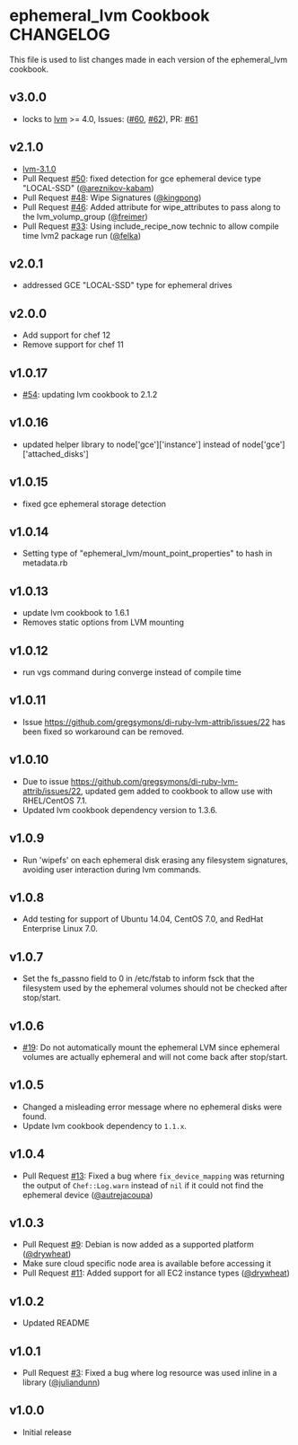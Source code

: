 ephemeral_lvm Cookbook CHANGELOG
=======================

This file is used to list changes made in each version of the ephemeral_lvm cookbook.

v3.0.0
------
- locks to [lvm](https://github.com/chef-cookbooks/lvm) >= 4.0, Issues: ([#60][], [#62][]), PR: [#61][]

v2.1.0
------
- [lvm-3.1.0](https://github.com/chef-cookbooks/lvm/releases/tag/v3.1.0)
- Pull Request [#50][]: fixed detection for gce ephemeral device type "LOCAL-SSD" ([@areznikov-kabam][])
- Pull Request [#48][]: Wipe Signatures ([@kingpong][])
- Pull Request [#46][]: Added attribute for wipe_attributes to pass along to the lvm_volump_group ([@freimer][])
- Pull Request [#33][]: Using include_recipe_now technic to allow compile time lvm2 package run ([@felka][])

v2.0.1
-------
- addressed GCE "LOCAL-SSD" type for ephemeral drives

v2.0.0
-------

- Add support for chef 12
- Remove support for chef 11

v1.0.17
-------

- [#54][]: updating lvm cookbook to 2.1.2

v1.0.16
-------

- updated helper library to node['gce']['instance'] instead of node['gce']['attached_disks']

v1.0.15
-------

- fixed gce ephemeral storage detection

v1.0.14
-------

- Setting type of "ephemeral_lvm/mount_point_properties" to hash in metadata.rb

v1.0.13
-------
- update lvm cookbook to 1.6.1
- Removes static options from LVM mounting

v1.0.12
-------

- run vgs command during converge instead of compile time

v1.0.11
-------

- Issue https://github.com/gregsymons/di-ruby-lvm-attrib/issues/22 has been fixed so workaround can be removed.

v1.0.10
-------

- Due to issue https://github.com/gregsymons/di-ruby-lvm-attrib/issues/22, updated gem added to cookbook
  to allow use with RHEL/CentOS 7.1.
- Updated lvm cookbook dependency version to 1.3.6.

v1.0.9
------

- Run 'wipefs' on each ephemeral disk erasing any filesystem signatures, avoiding user interaction during lvm commands.

v1.0.8
------

- Add testing for support of Ubuntu 14.04, CentOS 7.0, and RedHat Enterprise Linux 7.0.

v1.0.7
------

- Set the fs_passno field to 0 in /etc/fstab to inform fsck that the filesystem used by the ephemeral volumes should
  not be checked after stop/start.

v1.0.6
------

- [#19][]: Do not automatically mount the ephemeral LVM since ephemeral volumes are actually ephemeral and will not come
  back after stop/start.

v1.0.5
------

- Changed a misleading error message where no ephemeral disks were found.
- Update lvm cookbook dependency to `1.1.x`.

v1.0.4
------

- Pull Request [#13][]: Fixed a bug where `fix_device_mapping` was returning the output of `Chef::Log.warn` instead of
  `nil` if it could not find the ephemeral device ([@autrejacoupa][])

v1.0.3
------

- Pull Request [#9][]: Debian is now added as a supported platform ([@drywheat][])
- Make sure cloud specific node area is available before accessing it
- Pull Request [#11][]: Added support for all EC2 instance types ([@drywheat][])

v1.0.2
------

- Updated README

v1.0.1
------

- Pull Request [#3][]: Fixed a bug where log resource was used inline in a library ([@juliandunn][])

v1.0.0
------

- Initial release

<!--- The following link definition list is generated by PimpMyChangelog --->
[#3]: https://github.com/rightscale-cookbooks/ephemeral_lvm/issues/3
[#9]: https://github.com/rightscale-cookbooks/ephemeral_lvm/issues/9
[#11]: https://github.com/rightscale-cookbooks/ephemeral_lvm/issues/11
[#13]: https://github.com/rightscale-cookbooks/ephemeral_lvm/issues/13
[#19]: https://github.com/rightscale-cookbooks/ephemeral_lvm/issues/19
[#33]: https://github.com/rightscale-cookbooks/ephemeral_lvm/issues/33
[#46]: https://github.com/rightscale-cookbooks/ephemeral_lvm/issues/46
[#48]: https://github.com/rightscale-cookbooks/ephemeral_lvm/issues/48
[#50]: https://github.com/rightscale-cookbooks/ephemeral_lvm/issues/50
[#54]: https://github.com/rightscale-cookbooks/ephemeral_lvm/issues/54
[#60]: https://github.com/rightscale-cookbooks/ephemeral_lvm/issues/60
[#61]: https://github.com/rightscale-cookbooks/ephemeral_lvm/issues/61
[#62]: https://github.com/rightscale-cookbooks/ephemeral_lvm/issues/62
[@areznikov-kabam]: https://github.com/areznikov-kabam
[@autrejacoupa]: https://github.com/autrejacoupa
[@drywheat]: https://github.com/drywheat
[@felka]: https://github.com/felka
[@freimer]: https://github.com/freimer
[@juliandunn]: https://github.com/juliandunn
[@kingpong]: https://github.com/kingpong